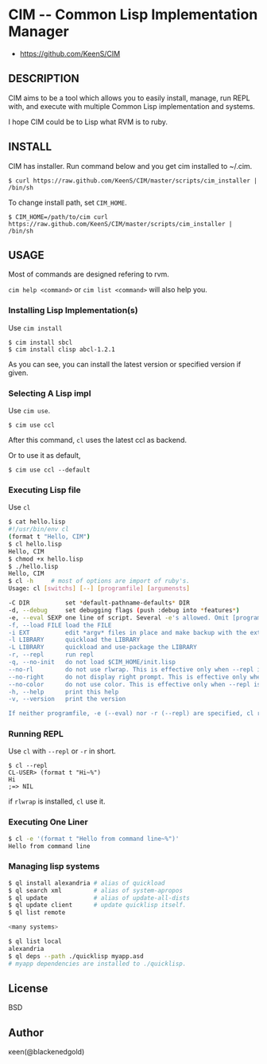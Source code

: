 # CIM -- Common Lisp Implementation Manager

* https://github.com/KeenS/CIM

## DESCRIPTION

CIM aims to be a tool which allows you to easily install, manage,
run REPL with, and execute with multiple Common Lisp implementation and systems.

I hope CIM could be to Lisp what RVM is to ruby.

## INSTALL

CIM has installer. Run command below and you get cim installed to ~/.cim.

```
$ curl https://raw.github.com/KeenS/CIM/master/scripts/cim_installer | /bin/sh
```
To change install path, set `CIM_HOME`.

```
$ CIM_HOME=/path/to/cim curl https://raw.github.com/KeenS/CIM/master/scripts/cim_installer | /bin/sh
```

## USAGE

Most of commands are designed refering to rvm.

`cim help <command>` or `cim list <command>` will also help you.

### Installing Lisp Implementation(s)
Use `cim install`
```
$ cim install sbcl
$ cim install clisp abcl-1.2.1
```
As you can see, you can install the latest version or specified version if given.

### Selecting A Lisp impl
Use `cim use`.
```
$ cim use ccl
```
After this command, `cl` uses the latest ccl as backend.

Or to use it as default,
```
$ cim use ccl --default
```

### Executing Lisp file
Use `cl`
```sh
$ cat hello.lisp
#!/usr/bin/env cl
(format t "Hello, CIM")
$ cl hello.lisp
Hello, CIM
$ chmod +x hello.lisp
$ ./hello.lisp
Hello, CIM
$ cl -h     # most of options are import of ruby's.
Usage: cl [switchs] [--] [programfile] [argumensts]

-C DIR          set *default-pathname-defaults* DIR
-d, --debug     set debugging flags (push :debug into *features*)
-e, --eval SEXP one line of script. Several -e's allowed. Omit [programfile]
-f, --load FILE load the FILE
-i EXT          edit *argv* files in place and make backup with the extension .EXT
-l LIBRARY      quickload the LIBRARY
-L LIBRARY      quickload and use-package the LIBRARY
-r, --repl      run repl
-q, --no-init   do not load $CIM_HOME/init.lisp
--no-rl         do not use rlwrap. This is effective only when --repl is specified
--no-right      do not display right prompt. This is effective only when --repl is specified
--no-color      do not use color. This is effective only when --repl is specified
-h, --help      print this help
-v, --version   print the version

If neither programfile, -e (--eval) nor -r (--repl) are specified, cl reads scripts from the standard input and then eval them.
```

### Running REPL
Use `cl` with `--repl` or `-r` in short.
```
$ cl --repl
CL-USER> (format t "Hi~%")
Hi
;=> NIL
```

if `rlwrap` is installed, `cl` use it.

### Executing One Liner

```sh
$ cl -e '(format t "Hello from command line~%")'
Hello from command line
```

### Managing lisp systems

```sh
$ ql install alexandria # alias of quickload
$ ql search xml         # alias of system-apropos
$ ql update             # alias of update-all-dists
$ ql update client      # update quicklisp itself.
$ ql list remote

<many systems>

$ ql list local
alexandria
$ ql deps --path ./quicklisp myapp.asd
# myapp dependencies are installed to ./quicklisp.
```

## License
BSD

## Author
κeen(@blackenedgold)
